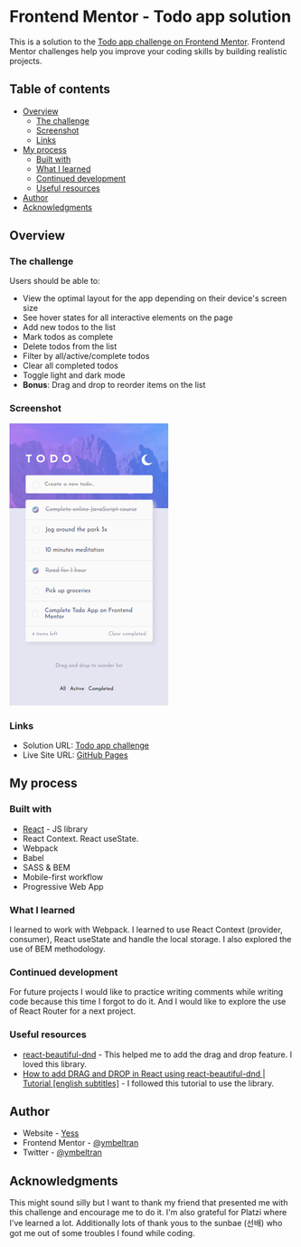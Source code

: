 # Frontend Mentor - Todo app solution

This is a solution to the [Todo app challenge on Frontend Mentor](https://www.frontendmentor.io/challenges/todo-app-Su1_KokOW). Frontend Mentor challenges help you improve your coding skills by building realistic projects. 

## Table of contents

- [Overview](#overview)
  - [The challenge](#the-challenge)
  - [Screenshot](#screenshot)
  - [Links](#links)
- [My process](#my-process)
  - [Built with](#built-with)
  - [What I learned](#what-i-learned)
  - [Continued development](#continued-development)
  - [Useful resources](#useful-resources)
- [Author](#author)
- [Acknowledgments](#acknowledgments)

## Overview

### The challenge

Users should be able to:

- View the optimal layout for the app depending on their device's screen size
- See hover states for all interactive elements on the page
- Add new todos to the list
- Mark todos as complete
- Delete todos from the list
- Filter by all/active/complete todos
- Clear all completed todos
- Toggle light and dark mode
- **Bonus**: Drag and drop to reorder items on the list

### Screenshot

![Todo app](./screenshot.png)

### Links

- Solution URL: [Todo app challenge](https://www.frontendmentor.io/solutions/todo-app-made-with-react-and-webpack-using-sass-Zi6Y-Dvgq)
- Live Site URL: [GitHub Pages](https://ymbeltran.github.io/todo-app/)

## My process

### Built with

- [React](https://reactjs.org/) - JS library
- React Context. React useState. 
- Webpack
- Babel
- SASS & BEM
- Mobile-first workflow
- Progressive Web App


### What I learned

I learned to work with Webpack. I learned to use React Context (provider, consumer), React useState and handle the local storage. I also explored the use of BEM methodology.

### Continued development

For future projects I would like to practice writing comments while writing code because this time I forgot to do it. And I would like to explore the use of React Router for a next project.

### Useful resources

- [react-beautiful-dnd](https://github.com/atlassian/react-beautiful-dnd) - This helped me to add the drag and drop feature. I loved this library.
- [How to add DRAG and DROP in React using react-beautiful-dnd | Tutorial [english subtitles]](https://www.youtube.com/watch?v=bZsMWorjtFI) - I followed this tutorial to use the library.

## Author

- Website - [Yess](https://yesse.co)
- Frontend Mentor - [@ymbeltran](https://www.frontendmentor.io/profile/ymbeltran)
- Twitter - [@ymbeltran](https://www.twitter.com/ymbeltran)


## Acknowledgments

This might sound silly but I want to thank my friend that presented me with this challenge and encourage me to do it. I'm also grateful for Platzi where I've learned a lot. Additionally lots of thank yous to the sunbae (선배) who got me out of some troubles I found while coding.